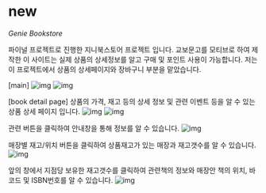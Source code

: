 # new

*Genie Bookstore*

파이널 프로젝트로 진행한 지니북스토어 프로젝트 입니다. 교보문고를 모티브로 하여 제작한 이 사이트는 실제 상품의 상세정보를 알고 구매 및 포인트 사용이 가능합니다.
저는 이 프로젝트에서 상품의 상세페이지와 장바구니 부분을 맡았습니다.

[main]
![img](images/1.png) 
![img](images/2.png)




[book detail page]
상품의 가격, 재고 등의 상세 정보 및 관련 이벤트 등을 알 수 있는 상품 상세 페이지 입니다. 
![img](images/3.png)
![img](images/2.png)



관련 버튼을 클릭하여 안내창을 통해 정보를 알 수 있습니다.
![img](images/4.png)



매장별 재고/위치 버튼을 클릭하여 상품재고가 있는 매장과 재고갯수를 알 수 있습니다.
![img](images/5.png)


앞의 창에서 지점당 보유한 재고갯수를 클릭하여 관련책의 정보와 매장안 책의 위치, 바코드 및 ISBN번호를 알 수 있습니다.
![img](images/6.png)


